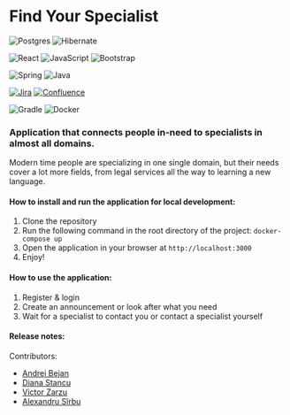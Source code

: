 # Find Your Specialist

![Postgres](https://img.shields.io/badge/postgres-%23316192.svg?style=for-the-badge&logo=postgresql&logoColor=white)
![Hibernate](https://img.shields.io/badge/Hibernate-59666C?style=for-the-badge&logo=Hibernate&logoColor=white)

![React](https://img.shields.io/badge/react-%2320232a.svg?style=for-the-badge&logo=react&logoColor=%2361DAFB)
![JavaScript](https://img.shields.io/badge/javascript-%23323330.svg?style=for-the-badge&logo=javascript&logoColor=%23F7DF1E)
![Bootstrap](https://img.shields.io/badge/bootstrap-%23563D7C.svg?style=for-the-badge&logo=bootstrap&logoColor=white)

![Spring](https://img.shields.io/badge/spring-%236DB33F.svg?style=for-the-badge&logo=spring&logoColor=white)
![Java](https://img.shields.io/badge/java-%23ED8B00.svg?style=for-the-badge&logo=openjdk&logoColor=white)

[![Jira](https://img.shields.io/badge/jira-%230A0FFF.svg?style=for-the-badge&logo=jira&logoColor=white)](https://pisicilesalbatice.atlassian.net/jira/software/projects/SPEC/boards/1)
[![Confluence](https://img.shields.io/badge/confluence-%230A0FFF.svg?style=for-the-badge&logo=confluence&logoColor=white)](https://pisicilesalbatice.atlassian.net/wiki/spaces/PISICILESA/overview?homepageId=65623)

![Gradle](https://img.shields.io/badge/Gradle-02303A.svg?style=for-the-badge&logo=Gradle&logoColor=white)
![Docker](https://img.shields.io/badge/docker-%230db7ed.svg?style=for-the-badge&logo=docker&logoColor=white)

### Application that connects people in-need to specialists in almost all domains.

Modern time people are specializing in one single domain, but their needs cover a lot more fields, from legal services all the way to learning a new language. 

#### How to install and run the application for local development:

1. Clone the repository
2. Run the following command in the root directory of the project: `docker-compose up`
3. Open the application in your browser at `http://localhost:3000`
4. Enjoy!

#### How to use the application:

1. Register & login
2. Create an announcement or look after what you need
3. Wait for a specialist to contact you or contact a specialist yourself

#### Release notes:

Contributors:

- [Andrei Bejan](https://github.com/beji02)
- [Diana Stancu](https://github.com/DianaElenaStancu)
- [Victor Zarzu](https://github.com/victorzarzu)
- [Alexandru Sîrbu](https://github.com/AlexandruPaul21)
